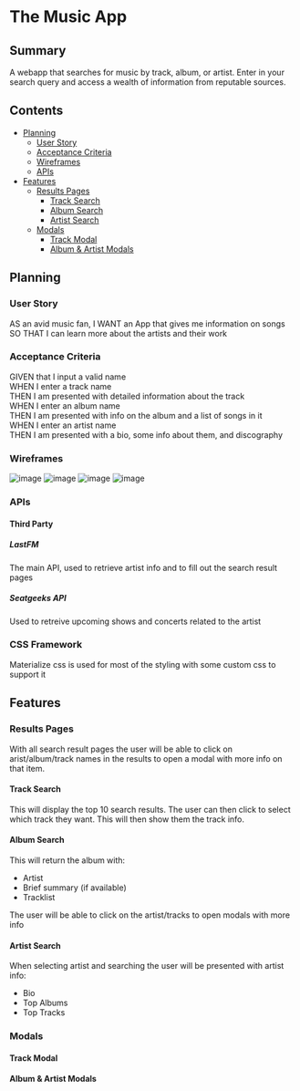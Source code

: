 # The Music App

## Summary

A webapp that searches for music by track, album, or artist. Enter in your search query and access a wealth of information from reputable sources.

## Contents

- [Planning](#planning)
  - [User Story](#user-story)
  - [Acceptance Criteria](#acceptance-criteria)
  - [Wireframes](#wireframes)
  - [APIs](#apis)
- [Features](#features)
  - [Results Pages](#results-pages)
    - [Track Search](#track-search)
    - [Album Search](#album-search)
    - [Artist Search](#arist-search)
  - [Modals](#modals)
    - [Track Modal](#track-modal)
    - [Album & Artist Modals](#album-artists-modal)

## Planning

### User Story

AS an avid music fan,
I WANT an App that gives me information on songs
SO THAT I can learn more about the artists and their work

### Acceptance Criteria

GIVEN that I input a valid name  
WHEN I enter a track name  
THEN I am presented with detailed information about the track  
WHEN I enter an album name  
THEN I am presented with info on the album and a list of songs in it  
WHEN I enter an artist name  
THEN I am presented with a bio, some info about them, and discography

### Wireframes

![image](https://user-images.githubusercontent.com/59972622/80771729-3c14e880-8b4c-11ea-936d-c620bbad988c.png)
![image](https://user-images.githubusercontent.com/59972622/80771761-5a7ae400-8b4c-11ea-8554-7d0bb3b74e73.png)
![image](https://user-images.githubusercontent.com/59972622/80771774-5f3f9800-8b4c-11ea-9281-97c70ca5f2e5.png)
![image](https://user-images.githubusercontent.com/59972622/80771775-61095b80-8b4c-11ea-970f-dbd6875e8b3c.png)

### APIs

#### Third Party

##### LastFM

The main API, used to retrieve artist info and to fill out the search result pages

##### Seatgeeks API

Used to retreive upcoming shows and concerts related to the artist

### CSS Framework

Materialize css is used for most of the styling with some custom css to support it

## Features

### Results Pages

With all search result pages the user will be able to click on arist/album/track names in the results to open a modal with more info on that item.

#### Track Search

This will display the top 10 search results. The user can then click to select which track they want. This will then show them the track info.

#### Album Search

This will return the album with:
 - Artist
 - Brief summary (if available)
 - Tracklist

The user will be able to click on the artist/tracks to open modals with more info

#### Artist Search

When selecting artist and searching the user will be presented with artist info:

- Bio
- Top Albums
- Top Tracks

### Modals

#### Track Modal

#### Album & Artist Modals

